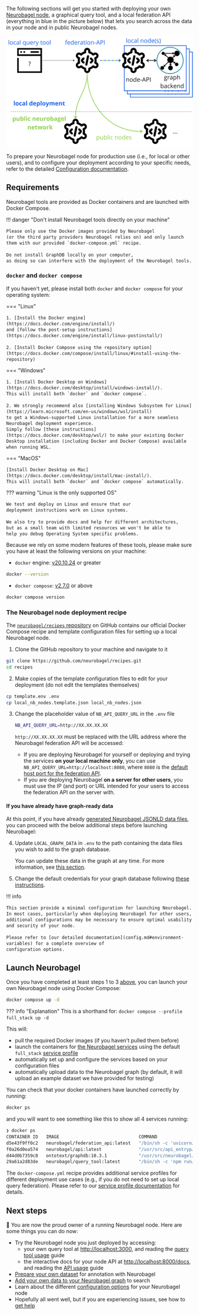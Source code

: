 The following sections will get you started
with deploying your own [Neurobagel node](config.md#available-services),
a graphical query tool, 
and a local federation API
(everything in blue in the picture below)
that lets you search across the data in your node and in public Neurobagel nodes.

![Neurobagel node](../imgs/neurobagel_local_node.jpg)

To prepare your Neurobagel node for production use (i.e., for local or other users),
and to configure your deployment according to your specific needs,
refer to the detailed [Configuration documentation](config.md).

## Requirements

Neurobagel tools are provided as Docker containers 
and are launched with Docker Compose. 

!!! danger "Don't install Neurobagel tools directly on your machine"
    
    Please only use the Docker images provided by Neurobagel 
    (or the third party providers Neurobagel relies on) and only launch
    them with our provided `docker-compose.yml` recipe.

    Do not install GraphDB locally on your computer, 
    as doing so can interfere with the deployment of the Neurobagel tools.

### `docker` and `docker compose` 
If you haven't yet, please install both `docker` and `docker compose`
for your operating system:

=== "Linux"

    1. [Install the Docker engine](https://docs.docker.com/engine/install/)
    and [follow the post-setup instructions](https://docs.docker.com/engine/install/linux-postinstall/)
    
    2. [Install Docker Compose using the repository option](https://docs.docker.com/compose/install/linux/#install-using-the-repository)

=== "Windows"

    1. [Install Docker Desktop on Windows](https://docs.docker.com/desktop/install/windows-install/). 
    This will install both `docker` and `docker compose`.

    2. We strongly recommend also [installing Windows Subsystem for Linux](https://learn.microsoft.com/en-us/windows/wsl/install)
    to get a Windows-supported Linux installation for a more seamless Neurobagel deployment experience. 
    Simply follow [these instructions](https://docs.docker.com/desktop/wsl/) to make your existing Docker Desktop installation (including Docker and Docker Compose) available when running WSL.

=== "MacOS"

    [Install Docker Desktop on Mac](https://docs.docker.com/desktop/install/mac-install/).
    This will install both `docker` and `docker compose` automatically.

??? warning "Linux is the only supported OS"

    We test and deploy on Linux and ensure that our
    deployment instructions work on Linux systems.

    We also try to provide docs and help for different architectures,
    but as a small team with limited resources we won't be able to 
    help you debug Operating System specific problems. 

Because we rely on some modern features of these
tools, please make sure you have at least the following
versions on your machine:

- `docker` engine: [v20.10.24](https://docs.docker.com/engine/release-notes/20.10/) or greater
```bash
docker --version
```
- `docker compose`: [v2.7.0](https://github.com/docker/compose/releases/tag/v2.7.0) or above
```bash
docker compose version
```

### The Neurobagel node deployment recipe

The [`neurobagel/recipes` repository](https://github.com/neurobagel/recipes) 
on GitHub contains our official
Docker Compose recipe and template configuration files for setting up a local Neurobagel node.

1. Clone the GitHub repository to your machine and navigate to it
```bash
git clone https://github.com/neurobagel/recipes.git
cd recipes
```
2. Make copies of the template configuration files to edit for your deployment (do not edit the templates themselves)
```bash
cp template.env .env
cp local_nb_nodes.template.json local_nb_nodes.json
```

3. Change the placeholder value of `NB_API_QUERY_URL` in the `.env` file
    
    ```bash
    NB_API_QUERY_URL=http://XX.XX.XX.XX
    ```
   `http://XX.XX.XX.XX` must be replaced with the URL address where the Neurobagel federation API will be accessed:

    - If you are deploying Neurobagel for yourself or deploying and trying the services **on your local machine only**, 
   you can use `NB_API_QUERY_URL=http://localhost:8080`, where `8080` is the [default host port for the federation API](./config.md#environment-variables).
    - If you are deploying Neurobagel **on a server for other users**, 
   you must use the IP (and port) or URL intended for your users to access the federation API on the server with.

#### If you have already have graph-ready data
At this point, if you have already [generated Neurobagel JSONLD data files](cli.md), you can proceed with the below additional steps before launching Neurobagel:

4. Update `LOCAL_GRAPH_DATA` in `.env` to the path containing the data files you wish to add to the graph database.
    
    You can update these data in the graph at any time. For more information, see [this section](maintaining.md#updating-the-data-in-your-graph).

5. Change the default credentials for your graph database following [these instructions](config.md#change-security-relevant-variables).

!!! info

    This section provide a minimal configuration for launching Neurobagel.
    In most cases, particularly when deploying Neurobagel for other users,
    additional configurations may be necessary to ensure optimal usability and security of your node.

    Please refer to [our detailed documentation](config.md#environment-variables) for a complete overview of 
    configuration options.

## Launch Neurobagel

Once you have completed at least steps 1 to 3 [above](#the-neurobagel-node-deployment-recipe), 
you can launch your own Neurobagel node using Docker Compose:

```bash
docker compose up -d
```
??? info "Explanation"
    This is a shorthand for: `docker compose --profile full_stack up -d`

This will:

- pull the required Docker images (if you haven't pulled them before)
- launch the containers for [the Neurobagel services](config.md#available-services) using the default `full_stack` [service profile](config.md#available-profiles)
- automatically set up and configure the services based on your configuration files
- automatically upload data to the Neurobagel graph (by default, it will upload an example dataset we have provided for testing)

You can check that your docker containers have launched correctly by running:

```bash
docker ps
```
and you will want to see something like this to show all 4 services running:
```bash
❯ docker ps
CONTAINER ID   IMAGE                              COMMAND                  CREATED         STATUS         PORTS                                                 NAMES
d5e43f9ff0c2   neurobagel/federation_api:latest   "/bin/sh -c 'uvicorn…"   8 seconds ago   Up 8 seconds   0.0.0.0:8080->8000/tcp, :::8080->8000/tcp             recipes-federation-1
f0a26d0ea574   neurobagel/api:latest              "/usr/src/api_entryp…"   8 seconds ago   Up 8 seconds   0.0.0.0:8000->8000/tcp, :::8000->8000/tcp             recipes-api-1
d44d0b7359c8   ontotext/graphdb:10.3.1            "/usr/src/neurobagel…"   8 seconds ago   Up 8 seconds   0.0.0.0:7200->7200/tcp, :::7200->7200/tcp, 7300/tcp   recipes-graph-1
29a61a2d83de   neurobagel/query_tool:latest       "/bin/sh -c 'npm run…"   8 seconds ago   Up 8 seconds   0.0.0.0:3000->5173/tcp, :::3000->5173/tcp             recipes-query_federation-1
```

The `docker-compose.yml` recipe provides additional service profiles
for different deployment use cases (e.g., if you do not need to set up local query federation). Please refer to
our [service profile documentation](config.md#available-profiles) for details.

## Next steps

:tada: You are now the proud owner of a running Neurobagel node. Here are some things you can do now:

- Try the Neurobagel node you just deployed by accessing:
    - your own query tool at  [http://localhost:3000](http://localhost:3000), and reading the [query tool usage](./query_tool.md#usage) guide
    - the interactive docs for your node API at [http://localhost:8000/docs](http://localhost:8000/docs), and reading the [API usage](./api.md) guide
- [Prepare your own dataset](./data_prep.md) for annotation with Neurobagel
- [Add your own data to your Neurobagel graph](maintaining.md#updating-the-data-in-your-graph) to search
- Learn about the different [configuration options](config.md) for your Neurobagel node
- Hopefully all went well, but if you are experiencing issues, see how to [get help](../getting_help.md)